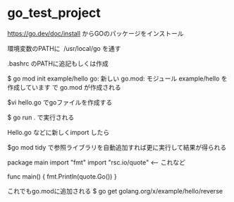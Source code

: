 # go_test_project



https://go.dev/doc/install
からGOのパッケージをインストール

環境変数のPATHに
 /usr/local/go
を通す

.bashrc のPATHに追記もしくは作成


$ go mod init example/hello 
go: 新しい go.mod: モジュール example/hello を作成しています
で
go.mod
が作成される

$vi hello.go
でgoファイルを作成する

$ go run .
で実行される

Hello.go などに新しくimport したら

$go mod tidy
で参照ライブラリを自動追加すれば更に実行して結果が得られる

package main
import "fmt"
import "rsc.io/quote"   <—— これなど

func main() {
    fmt.Println(quote.Go())
}

これでもgo.modに追加される
$ go get golang.org/x/example/hello/reverse
